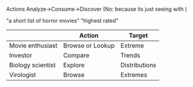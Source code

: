 #
Actions
Analyze->Consume->Discover (No: because its just seeing with )

"a short list of horror movies"
"highest rated"

||Action| Target|
|-|-|-|
|Movie enthusiast|Browse or Lookup|Extreme|
|Investor|Compare|Trends|
|Biology scientist|Explore|Distributions|
|Virologist|Browse|Extremes|